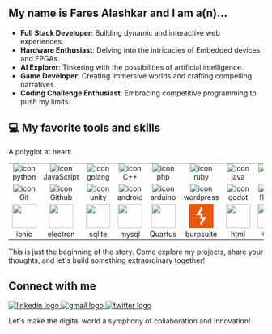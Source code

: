 ## My name is Fares Alashkar and I am a(n)...
- **Full Stack Developer**: Building dynamic and interactive web experiences.
- **Hardware Enthusiast**: Delving into the intricacies of Embedded devices and FPGAs.
- **AI Explorer**: Tinkering with the possibilities of artificial intelligence.
- **Game Developer**: Creating immersive worlds and crafting compelling narratives.
- **Coding Challenge Enthusiast**: Embracing competitive programming to push my limits.

<!-- ## Education

- **Bachelor of Science in Computer Engineering (Ongoing)**: University of Bahrain.
- **Full Stack Development Program**: Reboot Coding Institute. -->

<!-- ## Projects

1. **ESP32 Object Detection**: Bringing hardware and software together to see the unseen.
2. **VHDL RISC-V Pipelined Processor**: Demystifying the dance of circuits and instructions.
3. **Game Development**: Crafting interactive experiences and engaging narratives.
4. **Websites**: Crafting responsive and engaging web experiences.
5. **Mobile Apps**: Crafting apps that fit in your pocket, but not your limitations.
6. **And many more!** From Automation to AI, my curiosity leads me down diverse paths. -->

<!-- ## Passion

- Building intuitive and user-friendly applications.
- Pushing the boundaries of technology and exploring its potential.
- Sharing knowledge and collaborating with fellow coders.
- Continuously learning and growing as a developer. -->

## 💻 My favorite tools and skills

A polyglot at heart:
<table>
  <tr>
    <td align="center" width="96"><img src="https://skillicons.dev/icons?i=python"  alt="icon" width="48" height="48"/><br>python</td>
    <td align="center" width="96"><img src="https://skillicons.dev/icons?i=js"      alt="icon" width="48" height="48"/><br>JavaScript</td>
    <td align="center" width="96"><img src="https://skillicons.dev/icons?i=golang"  alt="icon" width="48" height="48"/><br>golang</td>
    <td align="center" width="96"><img src="https://skillicons.dev/icons?i=cpp"     alt="icon" width="48" height="48"/><br>C++</td>
    <td align="center" width="96"><img src="https://skillicons.dev/icons?i=php"     alt="icon" width="48" height="48"/><br>php</td>
    <td align="center" width="96"><img src="https://skillicons.dev/icons?i=ruby"    alt="icon" width="48" height="48"/><br>ruby</td>
    <td align="center" width="96"><img src="https://skillicons.dev/icons?i=java"    alt="icon" width="48" height="48"/><br>java</td>
    <td align="center" width="96"><img src="https://skillicons.dev/icons?i=cs"      alt="icon" width="48" height="48"/><br>C#</td>
    <td align="center" width="96"><img src="https://skillicons.dev/icons?i=lua"     alt="icon" width="48" height="48"/><br>lua</td>
    <td align="center" width="96"><img src="https://skillicons.dev/icons?i=vscode"  alt="icon" width="48" height="48"/><br>vscode</td>
  </tr>
  <tr>
    <td align="center" width="96"><img src="https://skillicons.dev/icons?i=git"           alt="icon" width="48" height="48"/><br>Git</td>
    <td align="center" width="96"><img src="https://skillicons.dev/icons?i=github"        alt="icon" width="48" height="48"/><br>Github</td>
    <td align="center" width="96"><img src="https://skillicons.dev/icons?i=unity"         alt="icon" width="48" height="48"/><br>unity</td>
    <td align="center" width="96"><img src="https://skillicons.dev/icons?i=androidstudio" alt="icon" width="48" height="48"/><br>android</td>
    <td align="center" width="96"><img src="https://skillicons.dev/icons?i=arduino"       alt="icon" width="48" height="48"/><br>arduino</td>
    <td align="center" width="96"><img src="https://skillicons.dev/icons?i=wordpress"     alt="icon" width="48" height="48"/><br>wordpress</td>
    <td align="center" width="96"><img src="https://skillicons.dev/icons?i=godot"         alt="icon" width="48" height="48"/><br>godot</td>
    <td align="center" width="96"><img src="https://skillicons.dev/icons?i=flutter"       alt="icon" width="48" height="48"/><br>flutter</td>
    <td align="center" width="96"><img src="https://skillicons.dev/icons?i=tensorflow"    alt="icon" width="48" height="48"/><br>tensorflow</td>
    <td align="center" width="96"><img src="https://skillicons.dev/icons?i=dotnet"        alt="icon" width="48" height="48"/><br>dotnet</td>
  </tr>
  <tr>
    <td align="center" width="96"><img src="https://cdn.jsdelivr.net/gh/devicons/devicon@latest/icons/ionic/ionic-original.svg" width="48" height="48"/><br>ionic</td>
    <td align="center" width="96"><img src="https://skillicons.dev/icons?i=electron"                                            width="48" height="48"/><br>electron</td>
    <td align="center" width="96"><img src="https://skillicons.dev/icons?i=sqlite"                                              width="48" height="48"/><br>sqlite</td>
    <td align="center" width="96"><img src="https://skillicons.dev/icons?i=mysql"                                               width="48" height="48"/><br>mysql</td>
    <td align="center" width="96"><img src="https://downloadlynet.ir/wp-content/uploads/2020/03/Quartus-Prime-.png"             width="48" height="48"/><br>Quartus</td>
    <td align="center" width="96"><img src="img/burpsuite.svg "  width="48" height="48"><br>burpsuite</td>
    <td align="center" width="96"><img src="https://skillicons.dev/icons?i=html"                                                width="48" height="48"/><br>html</td>
    <td align="center" width="96"><img src="https://skillicons.dev/icons?i=css"                                                 width="48" height="48"/><br>CSS</td>
    <td align="center" width="96"><img src="https://skillicons.dev/icons?i=bootstrap"                                           width="48" height="48"/><br>Bootstrap</td>
    <td align="center" width="96"><img src="https://skillicons.dev/icons?i=linux"                                               width="48" height="48"/><br>linux</td>
  </tr>
</table>


This is just the beginning of the story. Come explore my projects, share your thoughts, and let's build something extraordinary together!

## Connect with me

  <!-- [**GitHub**](https://github.com/Exortix) [**LinkedIn**](http://linkedin.com/fares-alashkar) [**Twitter**](https://twitter.com/fares_alashkar) [**Mail**](mailto:fares.ashkar77@gmail.com) -->
  <div>
  <a href="https://www.linkedin.com/in/fares-alashkar" target="_blank">
    <img src="https://img.shields.io/static/v1?message=LinkedIn&logo=linkedin&label=&color=0077B5&logoColor=white&labelColor=&style=for-the-badge" height="35" alt="linkedin logo"  />
  </a>
  <a href="mailto:fares.ashkar77@gmail.com?subject=Github%20Contact" target="_blank">
    <img src="https://img.shields.io/static/v1?message=Gmail&logo=gmail&label=&color=D14836&logoColor=white&labelColor=&style=for-the-badge" height="35" alt="gmail logo"  />
  </a>
  <a href="https://twitter.com/fares_alashkar" target="_blank">
    <img src="https://img.shields.io/static/v1?message=Twitter&logo=twitter&label=&color=1DA1F2&logoColor=white&labelColor=&style=for-the-badge" height="35" alt="twitter logo"  />
  </a>
</div>

Let's make the digital world a symphony of collaboration and innovation!
